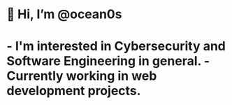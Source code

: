 <h1 aling="center">👋 Hi, I’m @ocean0s<h1>
- I'm interested in Cybersecurity and Software Engineering in general.
- Currently working in web development projects.
<!---
ocean0s/ocean0s is a ✨ special ✨ repository because its `README.md` (this file) appears on your GitHub profile.
You can click the Preview link to take a look at your changes.
--->
